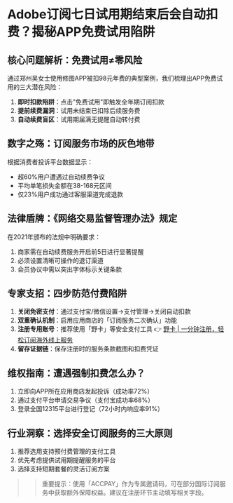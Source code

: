 # Adobe订阅七日试用期结束后会自动扣费？揭秘APP免费试用陷阱

## 核心问题解析：免费试用≠零风险
通过郑州吴女士使用修图APP被扣98元年费的典型案例，我们梳理出APP免费试用的三大潜在风险：
1. **即时扣款陷阱**：点击"免费试用"即触发全年期订阅扣款
2. **提前续费漏洞**：试用未结束已扣除后续服务费
3. **自动续费盲区**：试用期届满无提醒自动转付费

## 数字之殇：订阅服务市场的灰色地带
根据消费者投诉平台数据显示：
- 超60%用户遭遇过自动续费争议
- 平均单笔损失金额在38-168元区间
- 仅23%用户成功通过客服渠道完成退款

## 法律盾牌：《网络交易监督管理办法》规定
在2021年颁布的法规中明确要求：
1. 商家需在自动续费服务开启前5日进行显著提醒
2. 必须设置清晰可操作的退订渠道
3. 会员协议中需以突出字体标示关键条款


## 专家支招：四步防范付费陷阱
1. **关闭免密支付**：通过支付宝/微信设置→支付管理→关闭自动扣款
2. **双重确认机制**：启用应用商店的「订阅服务二次确认」功能  
3. **注册专用账号**：推荐使用「野卡」等安全支付工具
👉 [野卡 | 一分钟注册，轻松订阅海外线上服务](https://bbtdd.com/yeka)  
4. **留存证据链**：保存注册时的服务条款截图和扣费凭证


## 维权指南：遭遇强制扣费怎么办？
1. 立即向APP所在应用商店发起投诉（成功率72%）  
2. 通过支付平台申请交易争议（支付宝成功率68%）  
3. 登录全国12315平台进行登记（72小时内响应率91%）

## 行业洞察：选择安全订阅服务的三大原则
1. 推荐选用支持预付费管理的支付工具  
2. 优先考虑提供试用期提醒服务的平台  
3. 选择支持短期套餐的灵活订阅方案  

>> 重要提示：使用「ACCPAY」作为专属邀请码，可在部分国际订阅服务中获取额外保障权益。建议在注册环节主动填写相关字段。